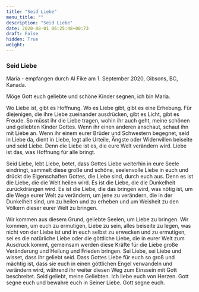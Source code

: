 ```yaml
---
title: "Seid Liebe"
menu_title: ""
description: "Seid Liebe"
date: 2020-08-01 06:25:48+00:73
draft: False
hidden: True
weight:
---
```

### Seid Liebe

Maria - empfangen durch Al Fike am 1. September 2020, Gibsons, BC, Kanada.

Möge Gott euch geliebte und schöne Kinder segnen, ich bin Maria.

Wo Liebe ist, gibt es Hoffnung. Wo es Liebe gibt, gibt es eine Erhebung. Für diejenigen, die ihre Liebe zueinander ausdrücken, gibt es Licht, gibt es Freude. So müsst ihr die Liebe tragen, wohin ihr auch geht, meine schönen und geliebten Kinder Gottes. Wenn ihr einen anderen anschaut, schaut ihn mit Liebe an. Wenn ihr einem eurer Brüder und Schwestern begegnet, seid in Liebe da, dient in Liebe, legt alle Urteile, Ängste oder Widerwillen beiseite und seid Liebe. Denn die Liebe ist es, die eure Welt verändern wird. Liebe ist das, was Hoffnung für alle bringt.  

Seid Liebe, lebt Liebe, betet, dass Gottes Liebe weiterhin in eure Seele eindringt, sammelt diese große und schöne, seelenvolle Liebe in euch und drückt die Eigenschaften Gottes, die Liebe sind, durch euch aus. Denn es ist die Liebe, die die Welt heilen wird. Es ist die Liebe, die die Dunkelheit zurückdrängen wird. Es ist die Liebe, die das bringen wird, was nötig ist, um die Wege eurer Welt zu verändern, um jene zu verändern, die in der Dunkelheit sind, um zu heilen und zu erheben und um Weisheit zu den Völkern dieser eurer Welt zu bringen.  

Wir kommen aus diesem Grund, geliebte Seelen, um Liebe zu bringen. Wir kommen, um euch zu ermutigen, Liebe zu sein, alles beiseite zu legen, was nicht von der Liebe ist und in euch selbst zu erwecken und zu ermutigen, sei es die natürliche Liebe oder die göttliche Liebe, die in eurer Welt zum Ausdruck kommt, gemeinsam werden diese Kräfte für die Liebe große Veränderung und Heilung und Frieden bringen. Sei Liebe, sei Liebe und wisset, dass ihr geliebt seid. Dass Gottes Liebe für euch so groß und mächtig ist, dass sie euch in einen göttlichen Engel verwandeln und verändern wird, während ihr weiter diesen Weg zum Einssein mit Gott beschreitet. Seid geliebt, meine Geliebten. Ich liebe euch von Herzen. Gott segne euch und bewahre euch in Seiner Liebe. Gott segne euch.
